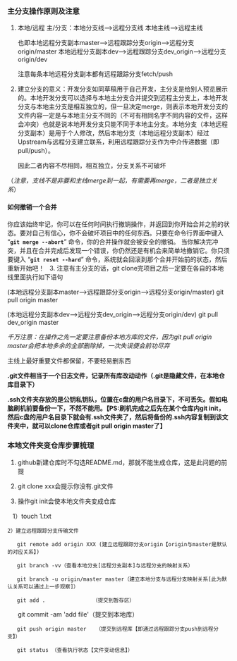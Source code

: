 ### 主分支操作原则及注意

1. 本地/远程 主/分支：本地分支线——>远程分支线 本地主线——>远程主线  

   也即本地远程分支副本master——>远程跟踪分支origin——>远程分支origin/master 本地远程分支副本dev——>远程跟踪分支dev_origin——>远程分支origin/dev
   
   注意每条本地远程分支副本都有远程跟踪分支fetch/push
   
2. 建立分支的意义：开发分支如同草稿用于自己开发，主分支是给别人预览展示的。本地开发分支可以选择与本地主分支合并提交到远程主分支上，本地开发分支与本地主分支是相互独立的，但一旦决定merge，则表示本地开发分支的文件内容一定是与本地主分支不同的（不可有相同名字不同内容的文件，这样会冲突）也就是说本地开发分支只能不同于本地主分支。本地分支（本地远程分支副本）是用于个人修改，然后本地分支（本地远程分支副本）经过Upstream与远程分支建立联系，利用远程跟踪分支作为中介传递数据（即pull/push）。

   因此二者内容不尽相同，相互独立，分支关系不可破坏
   
  （*注意，支线不是非要和主线merge到一起，有需要再merge，二者是独立关系*）
  
   #### 如何撤销一个合并
   你应该始终牢记，你可以在任何时间执行撤销操作，并返回到你开始合并之前的状态。要对自己有信心，你不会破坏项目中的任何东西。只要在命令行界面中键入 “**````git merge --abort````**” 命令，你的合并操作就会被安全的撤销。
   当你解决完冲突，并且在合并完成后发现一个错误，你仍然还是有机会来简单地撤销它。你只须要键入 “**````git reset --hard````**” 命令，系统就会回滚到那个合并开始前的状态，然后重新开始吧！
   
3. 注意有主分支的话，git clone完项目之后一定要在各自的本地线里面执行如下语句

   (本地远程分支副本master——>远程跟踪分支origin——>远程分支origin/master)
   git pull origin master
   
   (本地远程分支副本dev——>远程分支dev_origin——>远程分支origin/dev)
   git pull dev_origin master
   
 *千万注意：在操作之先一定要注意备份本地方库的文件，因为git pull origin master会把本地多余的全部删除掉，一次失误便会前功尽弃* 
 
 主线上最好重要文件都保留，不要轻易删东西
 
 **.git文件相当于一个日志文件，记录所有库改动动作（.git是隐藏文件，在本地仓库目录下）**
 
 **.ssh文件夹存放的是公钥私钥队，位置在c盘的用户名目录下，不可丢失。假如电脑刷机前要备份一下，不然不能用。【PS:刷机完成之后先在某个仓库内git init，然后c盘的用户名目录下就会有.ssh文件夹了，然后将备份的.ssh内容复制到该文件夹中，就可以clone仓库或者git pull origin master了】**
 
 ### 本地文件夹变仓库步骤梳理
 
 1. github新建仓库时不勾选README.md，那就不能生成仓库，这是此问题的前提
 
 2. git clone xxx会提示你没有.git文件 
 
 3. 操作git init会使本地文件夹变成仓库
 
    1）touch 1.txt 
    
    2）建立远程跟踪分支传输文件
    
       git remote add origin XXX (建立远程跟踪分支origin【origin与master是默认的对应关系】)
       
       git branch -vv（查看本地分支[远程分支副本]与远程分支的映射关系）
       
       git branch -u origin/master master（建立本地分支与远程分支映射关系[此为默认关系可以通过上一步观察]）
       
       git add .               （提交到暂存区）
       
       git commit -am 'add file'（提交到本地库）
       
       git push origin master   （提交到远程库【即通过远程跟踪分支push到远程分支】）
       
       git status （查看执行状态【文件变动信息】）
